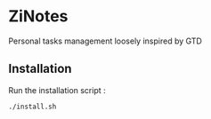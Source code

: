 # ZiNotes

Personal tasks management loosely inspired by GTD

## Installation

Run the installation script :

    ./install.sh
